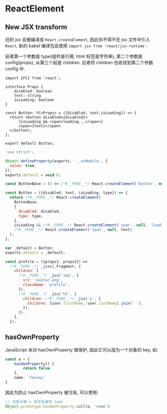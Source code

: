 # ReactElement

## New JSX transform

旧的 jsx 会被编译成 `React.createElement`, 因此你不得不在 jsx 文件中引入 `React`, 新的 babel 编译包会使用 `import jsx from 'react/jsx-runtime'`.

前者第一个参数是 type(组件是引用, html 标签是字符串), 第二个参数是 config(props), 从第三个起是 children. 后者将 children 也收敛到第二个参数 config 中.

```tsx
import {FC} from 'react';

interface Props {
    disabled: boolean
    text: string
    isLoading: boolean
}

const Button: FC<Props> = ({disabled, text,isLoading}) => {
  return <button disabled={disabled}>
      {isLoading && <span>loading...</span>}
      <span>{text}</span>
  </button>;
};

export default Button;
```

```js
'use strict';

Object.defineProperty(exports, '__esModule', {
  value: true,
});
exports.default = void 0;

const ButtonBase = () => /*#__PURE__*/ React.createElement('button', null);

const Button = ({disabled, text, isLoading, type}) => {
  return /*#__PURE__*/ React.createElement(
    ButtonBase,
    {
      disabled: disabled,
      type: type,
    },
    isLoading && /*#__PURE__*/ React.createElement('span', null, 'loading...'),
    /*#__PURE__*/ React.createElement('span', null, text)
  );
};

var _default = Button;
exports.default = _default;

const profile = ({props1, props2}) =>
  /*#__PURE__*/ _jsxs(_Fragment, {
    children: [
      /*#__PURE__*/ _jsx('img', {
        src: 'avatar.png',
        className: 'profile',
      }),
      /*#__PURE__*/ _jsx('h3', {
        children: /*#__PURE__*/ _jsx('p', {
          children: [user.firstName, user.lastName].join(' '),
        }),
      }),
    ],
  });
```

## hasOwnProperty

JavaScript 未对 hasOwnProperty 做保护, 因此它可以成为一个对象的 key, 如:

```ts
const o = {
    hasOwnProperty() {
        return false
    },
    name: 'Yancey'
}
```

因此为防止 hasOwnProperty 被污染, 可以使用:

```ts
// 判断对象 o 是否有属性 name
Object.prototype.hasOwnProperty.call(o, 'name')
```

